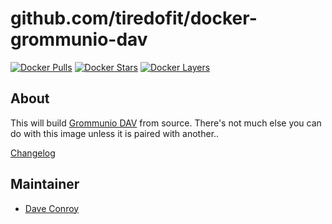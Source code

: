 # github.com/tiredofit/docker-grommunio-dav

[![Docker Pulls](https://img.shields.io/docker/pulls/tiredofit/grommunio-dav.svg)](https://hub.docker.com/r/tiredofit/grommunio-dav)
[![Docker Stars](https://img.shields.io/docker/stars/tiredofit/grommunio-dav.svg)](https://hub.docker.com/r/tiredofit/grommunio-dav)
[![Docker Layers](https://images.microbadger.com/badges/image/tiredofit/grommunio-dav.svg)](https://microbadger.com/images/tiredofit/grommunio-dav)

## About

This will build [Grommunio DAV](https://grommunio.com/) from source. There's not much else you can do with this image unless it is paired with another..

[Changelog](CHANGELOG.md)

## Maintainer

- [Dave Conroy](https://github.com/tiredofit)
